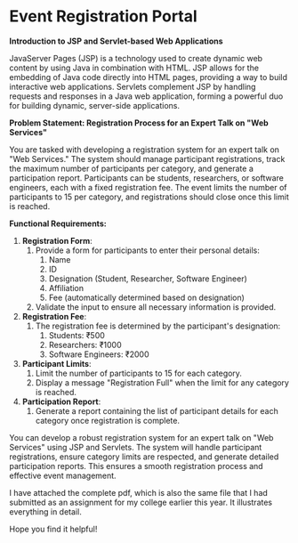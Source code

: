 # Event Registration Portal

**Introduction to JSP and Servlet-based Web Applications**

JavaServer Pages (JSP) is a technology used to create dynamic web content by using Java in combination with HTML. JSP allows for the embedding of Java code directly into HTML pages, providing a way to build interactive web applications. Servlets complement JSP by handling requests and responses in a Java web application, forming a powerful duo for building dynamic, server-side applications.

**Problem Statement: Registration Process for an Expert Talk on "Web Services"**

You are tasked with developing a registration system for an expert talk on "Web Services." The system should manage participant registrations, track the maximum number of participants per category, and generate a participation report. Participants can be students, researchers, or software engineers, each with a fixed registration fee. The event limits the number of participants to 15 per category, and registrations should close once this limit is reached.

**Functional Requirements:**

1. **Registration Form**:
   1. Provide a form for participants to enter their personal details:
      1. Name
      1. ID
      1. Designation (Student, Researcher, Software Engineer)
      1. Affiliation
      1. Fee (automatically determined based on designation)
   1. Validate the input to ensure all necessary information is provided.
1. **Registration Fee**:
   1. The registration fee is determined by the participant's designation:
      1. Students: ₹500
      1. Researchers: ₹1000
      1. Software Engineers: ₹2000
1. **Participant Limits**:
   1. Limit the number of participants to 15 for each category.
   1. Display a message "Registration Full" when the limit for any category is reached.
1. **Participation Report**:
   1. Generate a report containing the list of participant details for each category once registration is complete.

You can develop a robust registration system for an expert talk on "Web Services" using JSP and Servlets. The system will handle participant registrations, ensure category limits are respected, and generate detailed participation reports. This ensures a smooth registration process and effective event management.

I have attached the complete pdf, which is also the same file that I had submitted as an assignment for my college earlier this year. It illustrates everything in detail.

Hope you find it helpful!

